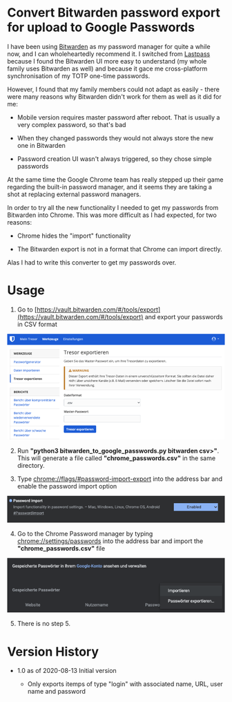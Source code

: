 # Convert Bitwarden password export for upload to Google Passwords

I have been using [Bitwarden](https://www.bitwarden.com) as my password manager for quite a while now, and I can wholeheartedly recommend it. I switched from [Lastpass](https://www.lastpass.com) because I found the Bitwarden UI more easy to understand (my whole family uses Bitwarden as well) and because it gace me cross-platform synchronisation of my TOTP one-time passwords.

However, I found that my family members could not adapt as easily - there were many reasons why Bitwarden didn't work for them as well as it did for me:

* Mobile version requires master password after reboot. That is usually a very complex password, so that's bad

* When they changed passwords they would not always store the new one in Bitwarden

* Password creation UI wasn't always triggered, so they chose simple passwords

At the same time the Google Chrome team has really stepped up their game regarding the built-in password manager, and it seems they are taking a shot at replacing external password managers.

In order to try all the new functionality I needed to get my passwords from Bitwarden into Chrome. This was more difficult as I had expected, for two reasons:

* Chrome hides the "import" functionality

* The Bitwarden export is not in a format that Chrome can import directly.

Alas I had to write this converter to get my passwords over.

# Usage

1. Go to [https://vault.bitwarden.com/#/tools/export](https://vault.bitwarden.com/#/tools/export) and export your passwords in CSV format

![alt text](https://github.com/koehntopp/bitwarden_to_chrome_passwords/blob/master/Readme/bitwarden-export.png?raw=true)

2. Run **"python3 bitwarden_to_google_passwords.py bitwarden csv>"**. This will generate a file called **"chrome_passwords.csv"** in the same directory. 

3. Type [chrome://flags/#password-import-export](chrome://flags/#password-import-export) into the address bar and enable the password import option

![alt text](https://github.com/koehntopp/bitwarden_to_chrome_passwords/blob/master/Readme/import-enabled.png?raw=true)

4. Go to the Chrome Password manager by typing [chrome://settings/passwords](chrome://settings/passwords) into the address bar and import the **"chrome_passwords.csv"** file

![alt text](https://github.com/koehntopp/bitwarden_to_chrome_passwords/blob/master/Readme/import-menu.png?raw=true)

5. There is no step 5.

# Version History

* 1.0 as of 2020-08-13 Initial version

  * Only exports itemps of type "login" with associated name, URL, user name and password
